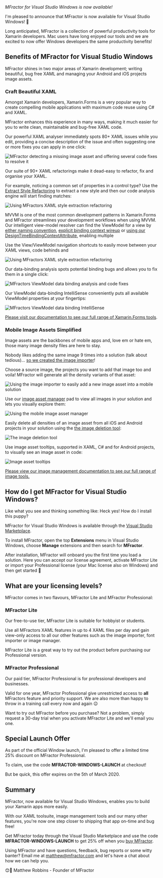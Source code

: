 *MFractor for Visual Studio Windows is now available!*

I'm pleased to announce that MFractor is now available for Visual Studio Windows! 🥳

Long anticipated, MFractor is a collection of powerful productivity tools for Xamarin developers. Mac users have long enjoyed our tools and we are excited to now offer Windows developers the same productivity benefits!

## Benefits of MFractor for Visual Studio Windows

MFractor shines in two major areas of Xamarin development; writing beautiful, bug free XAML and managing your Android and iOS projects image assets.

### Craft Beautiful XAML
Amongst Xamarin developers, Xamarin.Forms is a very popular way to create compelling mobile applications with maximum code reuse using C# and XAML.

MFractor enhances this experience in many ways, making it much easier for you to write clean, maintainable and bug-free XAML code.

Our powerful XAML analyser immediately spots 80+ XAML issues while you edit, providing a concise description of the issue and often suggesting one or more fixes you can apply in one click:

![MFractor detecting a missing image asset and offering several code fixes to resolve it](img/image-analysis.png)

Our suite of 90+ XAML refactorings make it dead-easy to refactor, fix and organise your XAML.

For example, noticing a common set of properties in a control type? Use the [Extract Style Refactoring](https://docs.mfractor.com/xamarin-forms/working-with-styles/extracting-styles/) to extract a new style and then our code analysis engine will start finding matches:

![Using MFractors XAML style extraction refactoring](img/extract-xaml-style.gif)

MVVM is one of the most common development patterns in Xamarin.Forms and MFractor streamlines your development workflows when using MVVM. Our intelligent view-model resolver can find the ViewModel for a view by [either naming convention](https://docs.mfractor.com/xamarin-forms/binding-context-resolution/automatic-viewmodel-detection/), [explicit binding context wireup](https://docs.mfractor.com/xamarin-forms/binding-context-resolution/binding-context-evaluation/) or [using our DesignTimeBindingContextAttribute](https://docs.mfractor.com/xamarin-forms/binding-context-resolution/design-time-binding-context-attribute/), enabling multiple

Use the View/ViewModel navigation shortcuts to easily move between your XAML views, code behinds and

![Using MFractors XAML style extraction refactoring](img/extract-xaml-style.gif)

Our data-binding analysis spots potential binding bugs and allows you to fix them in a single click:

![MFractors ViewModel data binding analysis and code fixes](img/data-binding-analysis.png)

Our ViewModel data-binding IntelliSense conveniently puts all available ViewModel properties at your fingertips:

![MFractors ViewModel data binding IntelliSense](img/data-binding-intellisense.png)

[Please visit our documentation to see our full range of Xamarin.Forms tools](https://docs.mfractor.com/xamarin-forms/overview/).

### Mobile Image Assets Simplified
Image assets are the backbones of mobile apps and, love em or hate em, those many image density files are here to stay.

Nobody likes adding the same image 9 times into a solution (talk about tedious)... [so we created the image importer](https://docs.mfractor.com/image-management/image-importer/)!

Choose a source image, the projects you want to add that image too and voila! MFractor will generate all the density variants of that asset:

![Using the image importer to easily add a new image asset into a mobile solution](img/image-importer.png)

Use our [image asset manager](https://docs.mfractor.com/image-management/managing-image-assets/) pad to view all images in your solution and lets you visually explore them:

![Using the mobile image asset manager](img/image-asset-manager.png)

Easily delete all densities of an image asset from all iOS and Android projects in your solution using the [the image deletion tool](https://docs.mfractor.com/image-management/deleting-image-assets/):

![The image deletion tool](img/image-deletion-tool.png)

Use image asset tooltips, supported in XAML, C# and for Android projects, to visually see an image asset in code:

![Image asset tooltips](img/image-tooltips.png)

[Please view our image management documentation to see our full range of image tools.](https://docs.mfractor.com/image-management/overview/)

## How do I get MFractor for Visual Studio Windows?

Like what you see and thinking something like: Heck yes! How do I install this puppy?

MFractor for Visual Studio Windows is available through the [Visual Studio Marketplace](https://marketplace.visualstudio.com/items?itemName=MFractorPtyLtd.MFRACTOR-VS-WINDOWS).

To install MFractor, open the top **Extensions** menu in Visual Studio Windows, choose **Manage** extensions and then search for **MFractor**.

After installation, MFractor will onboard you the first time you load a solution. Here you can accept our license agreement, activate MFractor Lite or import your Professional license (your Mac license also on Windows) and then get started 🙌

## What are your licensing levels?

MFractor comes in two flavours, MFractor Lite and MFractor Professional:

### MFractor Lite

Our free-to-use tier, MFractor Lite is suitable for hobbyist or students.

Use all MFractors XAML features in up to 4 XAML files per day and gain view-only access to all our other features such as the image importer, font importer or image manager.

MFractor Lite is a great way to try out the product before purchasing our Professional version.

### MFractor Professional

Our paid tier, MFractor Professional is for professional developers and businesses.

Valid for one year, MFractor Professional give unrestricted access to **all** MFractors feature and priority support. We are also more than happy to throw in a training call every now and again 😉

Want to try out MFractor before you purchase? Not a problem, simply request a 30-day trial when you activate MFractor Lite and we'll email you one.

## Special Launch Offer

As part of the official Window launch, I'm pleased to offer a limited time 25% discount on MFractor Professional.

To claim, use the code **MFRACTOR-WINDOWS-LAUNCH** at checkout!

But be quick, this offer expires on the 5th of March 2020.

## Summary

MFractor, now available for Visual Studio Windows, enables you to build your Xamarin apps more easily.

With our XAML toolsuite, image management tools and our many other features, you're now one step closer to shipping that app on-time and bug free!

Get MFractor today through the Visual Studio Marketplace and use the code **MFRACTOR-WINDOWS-LAUNCH** to get 25% off when you [buy MFractor](https://www.mfractor.com/buy).

Using MFractor and have questions, feedback, bug reports or some witty banter? Email me at matthew@mfractor.com and let's have a chat about how we can help you.

😊🤙
Matthew Robbins - Founder of MFractor
